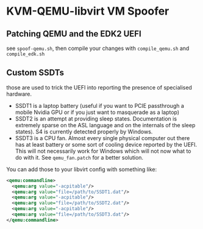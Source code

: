 # KVM-QEMU-libvirt VM Spoofer

## Patching QEMU and the EDK2 UEFI
see `spoof-qemu.sh`, then compile your changes with `compile_qemu.sh` and `compile_edk.sh`

## Custom SSDTs
those are used to trick the UEFI into reporting the presence of specialised hardware.
* SSDT1 is a laptop battery (useful if you want to PCIE passthrough a mobile Nvidia GPU or if you just want to masquerade as a laptop)
* SSDT2 is an attempt at providing sleep states. Documentation is extremely sparse on the ASL language and on the internals of the sleep states). S4 is currently detected properly by Windows.
* SSDT3 is a CPU fan. Almost every single physical computer out there has at least battery or some sort of cooling device reported by the UEFI. This will not necessarily work for Windows which will not now what to do with it. See `qemu_fan.patch` for a better solution.

You can add those to your libvirt config with something like: 
```xml
<qemu:commandline>
  <qemu:arg value="-acpitable"/>
  <qemu:arg value="file=/path/to/SSDT1.dat"/>
  <qemu:arg value="-acpitable"/>
  <qemu:arg value="file=/path/to/SSDT2.dat"/>
  <qemu:arg value="-acpitable"/>
  <qemu:arg value="file=/path/to/SSDT3.dat"/>
</qemu:commandline>
```
